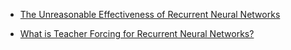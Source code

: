 
- [The Unreasonable Effectiveness of Recurrent Neural Networks](https://karpathy.github.io/2015/05/21/rnn-effectiveness/)

- [What is Teacher Forcing for Recurrent Neural Networks?](https://machinelearningmastery.com/teacher-forcing-for-recurrent-neural-networks/)
